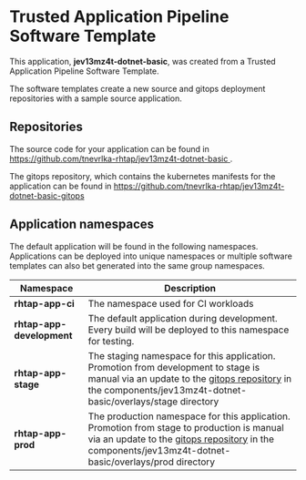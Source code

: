 # Trusted Application Pipeline Software Template

This application, **jev13mz4t-dotnet-basic**, was created from a Trusted Application Pipeline Software Template.

The software templates create a new source and gitops deployment repositories with a sample source application. 

## Repositories

The source code for your application can be found in [https://github.com/tnevrlka-rhtap/jev13mz4t-dotnet-basic ](https://github.com/tnevrlka-rhtap/jev13mz4t-dotnet-basic ).
 
The gitops repository, which contains the kubernetes manifests for the application can be found in 
[https://github.com/tnevrlka-rhtap/jev13mz4t-dotnet-basic-gitops ](https://github.com/tnevrlka-rhtap/jev13mz4t-dotnet-basic-gitops ) 

## Application namespaces 

The default application will be found in the following namespaces. Applications can be deployed into unique namespaces or multiple software templates can also bet generated into the same group namespaces.  

|  Namespace   |  Description   |  
| -------- | -------- |
| **rhtap-app-ci** | The namespace used for CI workloads |
| **rhtap-app-development** | The default application during development. Every build will be deployed to this namespace for testing. |
| **rhtap-app-stage** | The staging namespace for this application. Promotion from development to stage is manual via an update to the [gitops repository](https://github.com/tnevrlka-rhtap/jev13mz4t-dotnet-basic-gitops ) in the components/jev13mz4t-dotnet-basic/overlays/stage directory |
| **rhtap-app-prod** | The production namespace for this application. Promotion from stage to production is manual via an update to the [gitops repository](https://github.com/tnevrlka-rhtap/jev13mz4t-dotnet-basic-gitops ) in the components/jev13mz4t-dotnet-basic/overlays/prod directory |